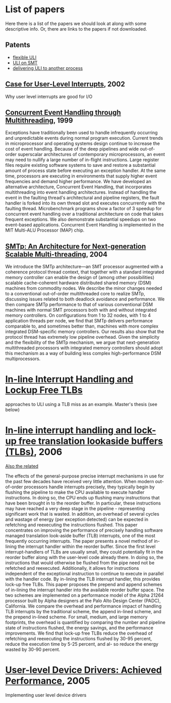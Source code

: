 # List of papers

Here there is a list of the papers we should look at along with some
descriptive info.  Or, there are links to the papers if not
downloaded.

## Patents

- [flexible ULI](https://www.google.com/patents/US8285904)
- [ULI on SMT](https://www.google.com/patents/US7996593)
- [delivering ULI to another process](https://www.google.com/patents/US8356130)

## [Case for User-Level Interrupts](http://dl.acm.org/citation.cfm?id=571675), 2002

Why user level interrupts are good for I/O

## [Concurrent Event Handling through Multithreading](http://ieeexplore.ieee.org/stamp/stamp.jsp?tp=&arnumber=795220&tag=1), 1999

Exceptions have traditionally been used to handle infrequently
occurring and unpredictable events during normal program
execution. Current trends in microprocessor and operating systems
design continue to increase the cost of event handling. Because of the
deep pipelines and wide out-of-order superscalar architectures of
contemporary microprocessors, an event may need to nullify a large
number of in-flight instructions. Large register files require
existing software systems to save and restore a substantial amount of
process state before executing an exception handler. At the same time,
processors are executing in environments that supply higher event
frequencies and demand higher performance. We have developed an
alternative architecture, Concurrent Event Handling, that incorporates
multithreading into event handling architectures. Instead of handling
the event in the faulting thread's architectural and pipeline
registers, the fault handler is forked into its own thread slot and
executes concurrently with the faulting thread.  Microbenchmark
programs show a factor of 3 speedup for concurrent event handling over
a traditional architecture on code that takes frequent exceptions. We
also demonstrate substantial speedups on two event-based
applications. Concurrent Event Handling is implemented in the MIT
Multi-ALU Processor (MAP) chip.

## [SMTp: An Architecture for Next-generation Scalable Multi-threading](http://ieeexplore.ieee.org/stamp/stamp.jsp?tp=&arnumber=1310769), 2004 

We introduce the SMTp architecture—an SMT processor
augmented with a coherence protocol thread context,
that together with a standard integrated memory controller
can enable the design of (among other possibilities) scalable
cache-coherent hardware distributed shared memory
(DSM) machines from commodity nodes. We describe the
minor changes needed to a conventional out-of-order multithreaded
core to realize SMTp, discussing issues related to
both deadlock avoidance and performance. We then compare
SMTp performance to that of various conventional
DSM machines with normal SMT processors both with and
without integrated memory controllers. On configurations
from 1 to 32 nodes, with 1 to 4 application threads per
node, we find that SMTp delivers performance comparable
to, and sometimes better than, machines with more complex
integrated DSM-specific memory controllers. Our results
also show that the protocol thread has extremely low
pipeline overhead. Given the simplicity and the flexibility of
the SMTp mechanism, we argue that next-generation multithreaded
processors with integrated memory controllers
should adopt this mechanism as a way of building less complex
high-performance DSM multiprocessors.

# [In-line Interrupt Handling and Lockup Free TLBs](http://www.jaleels.org/ajaleel/publications/ajaleel-MS-thesis.pdf)

approaches to ULI using a TLB miss as an example. Master's thesis (see below)

# [In-line interrupt handling and lock-up free translation lookaside buffers (TLBs)](http://ieeexplore.ieee.org/xpls/abs_all.jsp?arnumber=1613837&tag=1), 2006

[Also the related](http://citeseerx.ist.psu.edu/viewdoc/download?doi=10.1.1.133.6650&rep=rep1&type=pdf)

The effects of the general-purpose precise interrupt mechanisms in use for the past few decades have received very little attention. When modern out-of-order processors handle interrupts precisely, they typically begin by flushing the pipeline to make the CPU available to execute handler instructions. In doing so, the CPU ends up flushing many instructions that have been brought in to the reorder buffer. In particular, these instructions may have reached a very deep stage in the pipeline - representing significant work that is wasted. In addition, an overhead of several cycles and wastage of energy (per exception detected) can be expected in refetching and reexecuting the instructions flushed. This paper concentrates on improving the performance of precisely handling software managed translation look-aside buffer (TLB) interrupts, one of the most frequently occurring interrupts. The paper presents a novel method of in-lining the interrupt handler within the reorder buffer. Since the first level interrupt-handlers of TLBs are usually small, they could potentially fit in the reorder buffer along with the user-level code already there. In doing so, the instructions that would otherwise be flushed from the pipe need not be refetched and reexecuted. Additionally, it allows for instructions independent of the exceptional instruction to continue to execute in parallel with the handler code. By in-lining the TLB interrupt handler, this provides lock-up free TLBs. This paper proposes the prepend and append schemes of in-lining the interrupt handler into the available reorder buffer space. The two schemes are implemented on a performance model of the Alpha 21264 processor built by Alpha designers at the Palo Alto Design Center (PADC), California. We compare the overhead and performance impact of handling TLB interrupts by the traditional scheme, the append in-lined scheme, and the prepend in-lined scheme. For small, medium, and large memory footprints, the overhead is quantified by comparing the number and pipeline state of instructions flushed, the energy savings, and the performance improvements. We find that lock-up free TLBs reduce the overhead of refetching and reexecuting the instructions flushed by 30-95 percent, reduce the execution time by 5-25 percent, and al- so reduce the energy wasted by 30-90 percent.

# [User-level Device Drivers: Achieved Performance](https://ssrg.nicta.com.au/publications/papers/Leslie_CFGGMPSEH_05-tr.pdf), 2005

Implementing user level device drivers
